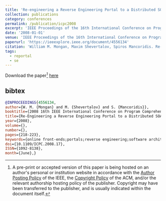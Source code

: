 ```yaml
---
title: 'Re-engineering a Reverse Engineering Portal to a Distributed SOA'
collection: publications
category: conferences
permalink: /publication/icpc2008
excerpt: 'IEEE Proceedings of the 16th International Conference on Program Comprehension (ICPC)'
date: '2008-01-01'
venue: 'IEEE Proceedings of the 16th International Conference on Program Comprehension (ICPC)'
paperurl: 'https://ieeexplore.ieee.org/document/4556134'
citation: 'William M. Mongan, Maxim Shevertalov, Spiros Mancoridis. Re-engineering a Reverse Engineering Portal to a Distributed SOA.  IEEE Proceedings of the 16th International Conference on Program Comprehension (ICPC) 2008.'
tags: 
  - reportal
  - se
---
```


Download the paper[^1] [here](https://www.cs.drexel.edu/~spiros/papers/ICPC08.pdf)

## bibtex
```bibtex
@INPROCEEDINGS{4556134,
author={W. M. {Mongan} and M. {Shevertalov} and S. {Mancoridis}},
booktitle={2008 16th IEEE International Conference on Program Comprehension},
title={Re-Engineering a Reverse Engineering Portal to a Distributed SOA},
year={2008},
volume={},
number={},
pages={218-223},
keywords={online front-ends;portals;reverse engineering;software architecture;software maintenance;software tools;systems re-engineering;Web sites;distributed service-oriented architecture;REportal;Web-based reverse engineering portal Web site;program comprehension tools;Web browser;system maintenance;upgrading tools;software tools;server technologies;process flow;wizard-style method;hands-off maintenance;Reverse engineering;Portals;Semiconductor optical amplifiers;Service oriented architecture;Software tools;Java;Computer science;Software architecture;Filters;Computer architecture;Design extraction;Reengineering;Reverse engineering;SOA;Web portal},
doi={10.1109/ICPC.2008.17},
ISSN={1092-8138},
month={June},}
```

[^1]: A pre-print or accepted version of this paper is being hosted on an author's personal or institution website in accordance with the [Author Posting Policy](https://www.ieee.org/publications/rights/index.html) of the IEEE, the [Copyright Policy](https://www.acm.org/publications/policies/copyright-policy) of the ACM, and/or the relevant authorship hosting policy of the publisher.  Copyright may have been transferred to the publisher, and is usually indicated within the document itself.